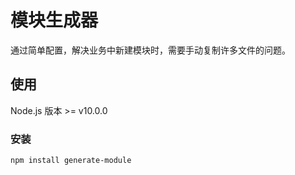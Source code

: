 # 模块生成器

通过简单配置，解决业务中新建模块时，需要手动复制许多文件的问题。

## 使用

Node.js 版本 >= v10.0.0

### 安装

```
npm install generate-module
```